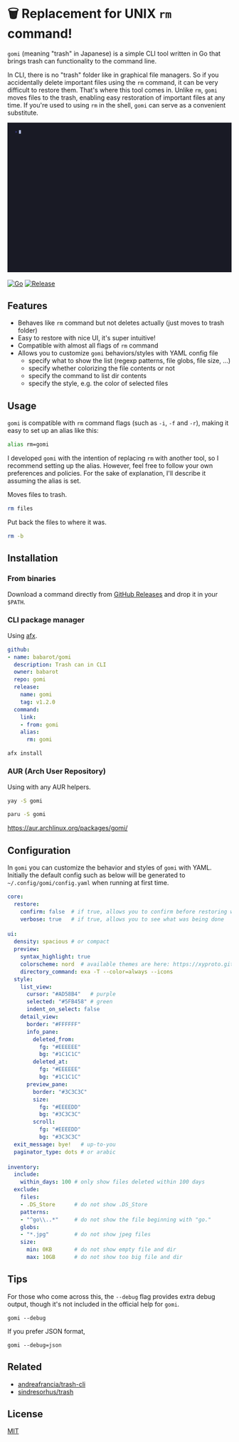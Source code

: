 <!-- <p align="center"> -->
<!--   <img src="./docs/screenshot.png" width="500" alt="gomi"> -->
<!-- </p> -->
<!---->
<!-- <p align="center"> -->
<!--     <a href="https://b4b4r07.mit-license.org"> -->
<!--         <img src="https://img.shields.io/github/license/babarot/gomi" alt="License"/> -->
<!--     </a> -->
<!--     <a href="https://github.com/babarot/gomi/releases"> -->
<!--         <img -->
<!--             src="https://img.shields.io/github/v/release/babarot/gomi" -->
<!--             alt="GitHub Releases"/> -->
<!--     </a> -->
<!--     <br /> -->
<!--     <a href="https://babarot.github.io/gomi/"> -->
<!--         <img -->
<!--             src="https://img.shields.io/website?down_color=lightgrey&down_message=donw&up_color=green&up_message=up&url=https%3A%2F%2Fbabarot.me%2Fgomi" -->
<!--             alt="Website" -->
<!--             /> -->
<!--     </a> -->
<!--     <a href="https://github.com/babarot/gomi/actions/workflows/release.yaml"> -->
<!--         <img -->
<!--             src="https://github.com/babarot/gomi/actions/workflows/release.yaml/badge.svg" -->
<!--             alt="GitHub Releases" -->
<!--             /> -->
<!--     </a> -->
<!--     <a href="https://github.com/babarot/gomi/blob/master/go.mod"> -->
<!--         <img -->
<!--             src="https://img.shields.io/github/go-mod/go-version/babarot/gomi" -->
<!--             alt="Go version" -->
<!--             /> -->
<!--     </a> -->
<!-- </p> -->

# 🗑️ Replacement for UNIX `rm` command!

<!--
- The safer alternative to the UNIX `rm` command!
- A trash can for your UNIX `rm` command!
- A smarter way to delete files with `rm`-like behavior!
- Your UNIX `rm` with a safety net!
- Undo file deletions with ease—replace `rm` with `gomi`
-->

`gomi` (meaning "trash" in Japanese) is a simple CLI tool written in Go that brings trash can functionality to the command line.

In CLI, there is no "trash" folder like in graphical file managers. So if you accidentally delete important files using the `rm` command, it can be very difficult to restore them. That's where this tool comes in. Unlike `rm`, `gomi` moves files to the trash, enabling easy restoration of important files at any time. If you're used to using `rm` in the shell, `gomi` can serve as a convenient substitute.

![demo](./docs/demo.gif)

[![Go](https://github.com/babarot/gomi/actions/workflows/build.yaml/badge.svg)](https://github.com/babarot/gomi/actions/workflows/build.yaml)
[![Release](https://github.com/babarot/gomi/actions/workflows/release.yaml/badge.svg)](https://github.com/babarot/gomi/actions/workflows/release.yaml)

## Features

- Behaves like `rm` command but not deletes actually (just moves to trash folder)
- Easy to restore with nice UI, it's super intuitive!
- Compatible with almost all flags of `rm` command
- Allows you to customize `gomi` behaviors/styles with YAML config file
  - specify what to show the list (regexp patterns, file globs, file size, ...)
  - specify whether colorizing the file contents or not
  - specify the command to list dir contents
  - specify the style, e.g. the color of selected files

## Usage

`gomi` is compatible with `rm` command flags (such as `-i`, `-f` and `-r`), making it easy to set up an alias like this:

```bash
alias rm=gomi
```

I developed `gomi` with the intention of replacing `rm` with another tool, so I recommend setting up the alias. However, feel free to follow your own preferences and policies. For the sake of explanation, I'll describe it assuming the alias is set.

Moves files to trash.

```bash
rm files
```

Put back the files to where it was.

```bash
rm -b
```

## Installation

### From binaries

Download a command directly from [GitHub Releases][release] and drop it in your `$PATH`.

### CLI package manager

Using [afx](https://github.com/babarot/afx).

```yaml
github:
- name: babarot/gomi
  description: Trash can in CLI
  owner: babarot
  repo: gomi
  release:
    name: gomi
    tag: v1.2.0
  command:
    link:
    - from: gomi
    alias:
      rm: gomi
```
```console
afx install
```

### AUR (Arch User Repository)

Using with any AUR helpers.

```bash
yay -S gomi
```

```bash
paru -S gomi
```

https://aur.archlinux.org/packages/gomi/

## Configuration

In `gomi` you can customize the behavior and styles of `gomi` with YAML. Initially the default config such as below will be generated to `~/.config/gomi/config.yaml` when running at first time.

```yaml
core:
  restore:
    confirm: false  # if true, allows you to confirm before restoring with yes/no prompt
    verbose: true   # if true, allows you to see what was being done

ui:
  density: spacious # or compact
  preview:
    syntax_highlight: true
    colorscheme: nord  # available themes are here: https://xyproto.github.io/splash/docs/index.html
    directory_command: exa -T --color=always --icons
  style:
    list_view:
      cursor: "#AD58B4"   # purple
      selected: "#5FB458" # green
      indent_on_select: false
    detail_view:
      border: "#FFFFFF"
      info_pane:
        deleted_from:
          fg: "#EEEEEE"
          bg: "#1C1C1C"
        deleted_at:
          fg: "#EEEEEE"
          bg: "#1C1C1C"
      preview_pane:
        border: "#3C3C3C"
        size:
          fg: "#EEEEDD"
          bg: "#3C3C3C"
        scroll:
          fg: "#EEEEDD"
          bg: "#3C3C3C"
  exit_message: bye!   # up-to-you
  paginator_type: dots # or arabic

inventory:
  include:
    within_days: 100 # only show files deleted within 100 days
  exclude:
    files:
    - .DS_Store      # do not show .DS_Store
    patterns:
    - "^go\\..*"     # do not show the file beginning with "go."
    globs:
    - "*.jpg"        # do not show jpeg files
    size:
      min: 0KB       # do not show empty file and dir
      max: 10GB      # do not show too big file and dir
```

## Tips

For those who come across this, the `--debug` flag provides extra debug output, though it's not included in the official help for `gomi`.

```console
gomi --debug
```

If you prefer JSON format,

```console
gomi --debug=json
```

## Related

- [andreafrancia/trash-cli](https://github.com/andreafrancia/trash-cli)
- [sindresorhus/trash](https://github.com/sindresorhus/trash)

## License

[MIT][license]

[release]: https://github.com/babarot/gomi/releases/latest
[license]: https://b4b4r07.mit-license.org
